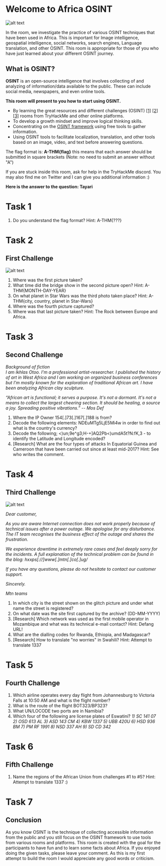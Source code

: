 # Welcome to Africa OSINT

![alt text](img/download.jpg)

In the room, we investigate the practice of various OSINT techniques that have been used in Africa. This is important for Image intelligence, geospatial intelligence, social networks, search engines, Language translation, and other OSINT. This room is appropriate for those of you who have just learned about your different OSINT journey. 

## What is OSINT?

**OSINT** is an open-source intelligence that involves collecting of and analyzing of information/data available to the public. These can include social media, newspapers, and even online tools. 

**This room will present to you how to start using OSINT.**

+ By learning the great resources and different challenges (OSINT) [[1]](https://tryhackme.com/room/searchlightosint) [[2]](https://tryhackme.com/room/sakura) [[3]](https://tryhackme.com/room/ohsint) rooms from TryHackMe and other online platforms.
+ To develop a growth mindset and improve logical thinking skills.
+ Concentrating on the [OSINT framework](https://osintframework.com/) using free tools to gather information.
+ Using OSINT tools to facilitate localization, translation, and other tools based on an image, video, and text before answering questions.

The flag format is: **A-THM{flag}** this means that each answer should be submitted in square brackets (Note: no need to submit an answer without "A") 

If you are stuck inside this room, ask for help in the TryHackMe discord. You may also  find me on Twitter and I can give you additional  information :)

**Here is the answer to the question: Tayari**

# Task 1
1. Do you understand the flag format? Hint: A-THM{???}

# Task 2

## First Challenge

![alt text](img/Task2.jpg)

1. Where was the first picture taken? 
2. What time did the bridge show in the second picture open? Hint: A-THM{MONTH-DAY-YEAR}
3. On what planet in Star Wars was the third photo taken place? Hint: A-THM{city, country, planet in Star-Wars}
4. Where was the fourth picture captured?
5. Where was that last picture taken? Hint: The Rock between Europe and Africa.

# Task 3

## Second Challenge

*Background of fiction*<br>
*I am Ikhlas Otoo. I'm a professional artist-researcher.
I published the history of art in West Africa and I am working on organized business conferences but I'm mostly known for the exploration of traditional African art. I have been analyzing African clay sculpture.*

*“African art is functional; it serves a purpose. It's not a dormant. It's not a means to collect the largest cheering section. It should be healing, a source a joy. Spreading positive vibrations.”*
*-- Mos Def*

1. Where the IP Owner 154[.]73[.]167[.]188 is from?
2. Decode the following elements: NDEuMTg5LjE5Mi4w in order to find out what is the country's currency?
3. Decode the following; <)un;9e^g3;H-+]AQ2Pb<)umdA5t?N:fK,3 - to identify the Latitude and Longitude encoded?
4. [Research] What are the four types of attacks In Equatorial Guinea and Cameroon that have been carried out since at least mid-2017? Hint: See who writes the comment.

# Task 4

## Third Challenge

![alt text](img/44.jpg)

*Dear customer,*

*As you are aware Internet connection does not work properly because of technical issues after a power outage. We apologise for any disturbance. The IT team recognises the business effect of the outage and shares the frustration.*

*We experience downtime in extremely rare cases and feel deeply sorry for the incidents. A full explanation of the technical problem can be found in the blog: hxxps[://]www[.]mtn[.]co[.]ug/*

*If you have any questions, please do not hesitate to contact our customer support.*

*Sincerely.*

*Mtn teams*

1. In which city is the street shown on the glitch picture and under what name the street is registered?
2. On what date was the site first captured by the archive? (DD-MM-YYYY)
3. [Research] Which network was used as the first mobile operator in Mozambique and what was its technical e-mail contact? Hint: Defang URL!
4. What are the dialling codes for Rwanda, Ethiopia, and Madagascar?
5. [Research] How to translate "no worries" in Swahili? Hint: Attempt to translate 1337

# Task 5

## Fourth Challenge

1. Which airline operates every day flight from Johannesburg to Victoria Falls at 10:50 AM and what is the flight number?
2. What is the route of the flight BOT323/BP323?
3. What UN/LOCODE two ports are in Namibia?
4. Which four of the following are license plates of Eswatini?
  *1) SC 141 07*
  *2) OSD 613 AL*
  *3) ASD 143 CM*
  *4) KBW 1337* 
  *5) UBB 420U*
  *6) HSD 936 BM*
  *7) PM RF 1991*
  *8) NSD 337 AH*
  *9) SD CD 342*

# Task 6

## Fifth Challenge

1. Name the regions of the African Union from challenges #1 to #5? Hint: Attempt to translate 1337 :)

# Task 7

## Conclusion

As you know OSINT is the technique of collecting accessible information from the public and you still focus on the OSINT framework to use tools from various rooms and platforms. This room is created with the goal for the participants to have fun and to learn some facts about Africa. If you enjoyed doing the given tasks, please leave your comment. As this is my first attempt to build the room I would appreciate any good words or criticism.

